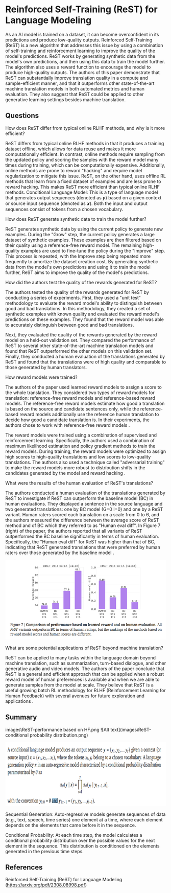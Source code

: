 # Reinforced Self-Training (ReST) for Language Modeling

As an AI model is trained on a dataset, it can become overconfident in its predictions and produce low-quality outputs. Reinforced Self-Training (ReST) is a new algorithm that addresses this issue by using a combination of self-training and reinforcement learning to improve the quality of the model's predictions. ReST works by generating synthetic data from the model's own predictions, and then using this data to train the model further. The algorithm also uses a reward function to encourage the model to produce high-quality outputs. The authors of this paper demonstrate that ReST can substantially improve translation quality in a compute and sample-efficient manner, and that it outperforms other state-of-the-art machine translation models in both automated metrics and human evaluation. They also suggest that ReST could be applied to other generative learning settings besides machine translation.

## Questions 
How does ReST differ from typical online RLHF methods, and why is it more efficient?

ReST differs from typical online RLHF methods in that it produces a training dataset offline, which allows for data reuse and makes it more computationally efficient. In contrast, online methods require sampling from the updated policy and scoring the samples with the reward model many times during training, which can be computationally expensive. Additionally, online methods are prone to reward "hacking" and require model regularization to mitigate this issue. ReST, on the other hand, uses offline RL methods that learn from a fixed dataset of examples and are less prone to reward hacking. This makes ReST more efficient than typical online RLHF methods.
Conditional Language Model: This is a type of language model that generates output sequences (denoted as 𝒚) based on a given context or source input sequence (denoted as 𝒙). Both the input and output sequences consist of tokens from a chosen vocabulary.

How does ReST generate synthetic data to train the model further?

ReST generates synthetic data by using the current policy to generate new examples. During the "Grow" step, the current policy generates a large dataset of synthetic examples. These examples are then filtered based on their quality using a reference-free reward model. The remaining high-quality examples are used to fine-tune the policy during the "Improve" step. This process is repeated, with the Improve step being repeated more frequently to amortize the dataset creation cost. By generating synthetic data from the model's own predictions and using it to train the model further, ReST aims to improve the quality of the model's predictions.

How did the authors test the quality of the rewards generated for ReST?

The authors tested the quality of the rewards generated for ReST by conducting a series of experiments. First, they used a "unit test" methodology to evaluate the reward model's ability to distinguish between good and bad translations. In this methodology, they created a set of synthetic examples with known quality and evaluated the reward model's predictions on these examples. They found that the reward model was able to accurately distinguish between good and bad translations.

Next, they evaluated the quality of the rewards generated by the reward model on a held-out validation set. They compared the performance of ReST to several other state-of-the-art machine translation models and found that ReST outperformed the other models on this validation set. Finally, they conducted a human evaluation of the translations generated by ReST and found that the translations were of high quality and comparable to those generated by human translators.

How reward models were trained?

The authors of the paper used learned reward models to assign a score to the whole translation. They considered two types of reward models for translation: reference-free reward models and reference-based reward models. The reference-free reward models estimate how good a translation is based on the source and candidate sentences only, while the reference-based reward models additionally use the reference human translation to decide how good a candidate translation is. In their experiments, the authors chose to work with reference-free reward models . 

The reward models were trained using a combination of supervised and reinforcement learning. Specifically, the authors used a combination of maximum likelihood estimation and policy gradient methods to train the reward models. During training, the reward models were optimized to assign high scores to high-quality translations and low scores to low-quality translations. The authors also used a technique called "adversarial training" to make the reward models more robust to distribution shifts in the candidates generated by the model and reward hacking .

What were the results of the human evaluation of ReST's translations?

The authors conducted a human evaluation of the translations generated by ReST to investigate if ReST can outperform the baseline model (BC) in human evaluations. They displayed a sentence in the source language and two generated translations: one by BC model (G=0 I=0) and one by a ReST variant. Human raters scored each translation on a scale from 0 to 6, and the authors measured the difference between the average score of ReST method and of BC which they referred to as "Human eval diff". In Figure 7 (right) of the paper, the authors reported that all variants of ReST outperformed the BC baseline significantly in terms of human evaluation. Specifically, the "Human eval diff" for ReST was higher than that of BC, indicating that ReST generated translations that were preferred by human raters over those generated by the baseline model .

<div align="center">
  <img src="images\ReST-performance based on HF.png" alt="Alt text"  height="250" />
</div>

What are some potential applications of ReST beyond machine translation?

ReST can be applied to many tasks within the language domain beyond machine translation, such as summarization, turn-based dialogue, and other generative audio and video models. The authors of the paper conclude that ReST is a general and efficient approach that can be applied when a robust reward model of human preferences is available and when we are able to generate samples from the model at scale. They believe that ReST is a useful growing batch RL methodology for RLHF (Reinforcement Learning for Human Feedback) with several avenues for future exploration and applications .

## Summary
images\ReST-performance based on HF.png
![Alt text](images\ReST-conditional probability distribution.png)

<div align="center">
  <img src="images\ReST-conditional probability distribution.png" alt="Alt text"  height="200" />
</div>

Sequential Generation: Auto-regressive models generate sequences of data (e.g., text, speech, time series) one element at a time, where each element depends on the elements that came before it in the sequence.

Conditional Probability: At each time step, the model calculates a conditional probability distribution over the possible values for the next element in the sequence. This distribution is conditioned on the elements generated in the previous time steps.




## References
Reinforced Self-Training (ReST) for Language Modeling (https://arxiv.org/pdf/2308.08998.pdf)




<!--  -->
